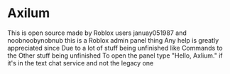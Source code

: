 # Axilum

This is open source made by Roblox users januay051987 and noobnoobynobnub
this is a Roblox admin panel thing
Any help is greatly appreciated since 
Due to a lot of stuff being unfinished like Commands to the Other stuff being unfinished
To open the panel type "Hello, Axlium." if it's in the text chat service and not the legacy one
